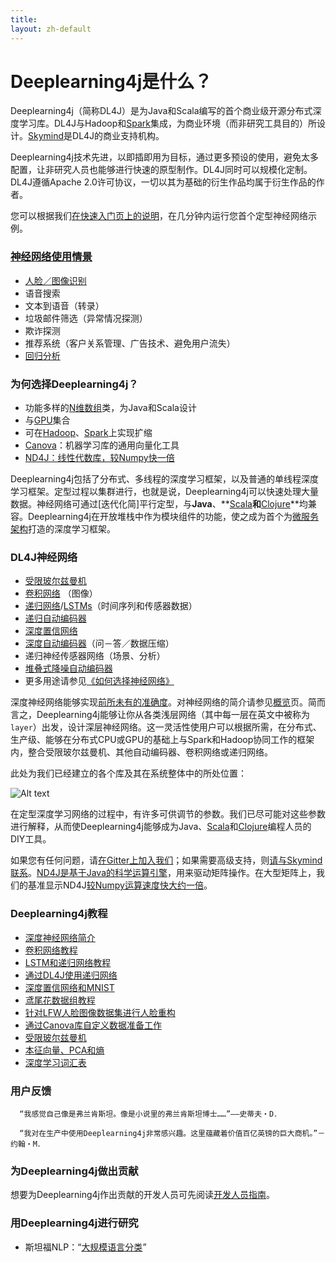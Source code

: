 ```yaml
---
title: 
layout: zh-default
---
```


# Deeplearning4j是什么？

Deeplearning4j（简称DL4J）是为Java和Scala编写的首个商业级开源分布式深度学习库。DL4J与Hadoop和[Spark](../spark.html)集成，为商业环境（而非研究工具目的）所设计。[Skymind](http://skymind.io)是DL4J的商业支持机构。

Deeplearning4j技术先进，以即插即用为目标，通过更多预设的使用，避免太多配置，让非研究人员也能够进行快速的原型制作。DL4J同时可以规模化定制。DL4J遵循Apache 2.0许可协议，一切以其为基础的衍生作品均属于衍生作品的作者。

您可以根据我们[在快速入门页上的说明](../zh-quickstart.html)，在几分钟内运行您首个定型神经网络示例。

### [神经网络使用情景](../use_cases.html)

* [人脸／图像识别](../facial-reconstruction-tutorial.html)
* 语音搜索
* 文本到语音（转录）
* 垃圾邮件筛选（异常情况探测）
* 欺诈探测 
* 推荐系统（客户关系管理、广告技术、避免用户流失）
* [回归分析](../linear-regression.html)

### 为何选择Deeplearning4j？ 

* 功能多样的[N维数组](http://nd4j.org/zh-getstarted)类，为Java和Scala设计
* 与[GPU](http://nd4j.org/gpu_native_backends.html)集合
* 可在[Hadoop](https://github.com/deeplearning4j/deeplearning4j/tree/master/deeplearning4j-scaleout/hadoop-yarn)、[Spark](../gpu_aws.html)上实现扩缩
* [Canova](../canova.html)：机器学习库的通用向量化工具
* [ND4J：线性代数库，较Numpy快一倍](http://nd4j.org/benchmarking)

Deeplearning4j包括了分布式、多线程的深度学习框架，以及普通的单线程深度学习框架。定型过程以集群进行，也就是说，Deeplearning4j可以快速处理大量数据。神经网络可通过[迭代化简]平行定型，与**Java**、**[Scala](http://nd4j.org/scala.html)**和**[Clojure](https://github.com/wildermuthn/d4lj-iris-example-clj/blob/master/src/dl4j_clj_example/core.clj)**均兼容。Deeplearning4j在开放堆栈中作为模块组件的功能，使之成为首个为[微服务架构](http://microservices.io/patterns/microservices.html)打造的深度学习框架。

### DL4J神经网络

* [受限玻尔兹曼机](../zh-restrictedboltzmannmachine.html)
* [卷积网络](../zh-convolutionalnets.html) （图像）
* [递归网络](../usingrnns.html)/[LSTMs](../lstm.html)（时间序列和传感器数据）
* [递归自动编码器](https://github.com/deeplearning4j/deeplearning4j/blob/master/deeplearning4j-core/src/main/java/org/deeplearning4j/nn/layers/feedforward/autoencoder/recursive/RecursiveAutoEncoder.java)
* [深度置信网络](../deepbeliefnetwork.html)
* [深度自动编码器](http://deeplearning4j.org/deepautoencoder.html)（问－答／数据压缩）
* 递归神经传感器网络（场景、分析）
* [堆叠式降噪自动编码器](../stackeddenoisingautoencoder.html)
* 更多用途请参见[《如何选择神经网络》](../neuralnetworktable.html)

深度神经网络能够实现[前所未有的准确度](../accuracy.html)。对神经网络的简介请参见[概览](../neuralnet-overview.html)页。简而言之，Deeplearning4j能够让你从各类浅层网络（其中每一层在英文中被称为`layer`）出发，设计深层神经网络。这一灵活性使用户可以根据所需，在分布式、生产级、能够在分布式CPU或GPU的基础上与Spark和Hadoop协同工作的框架内，整合受限玻尔兹曼机、其他自动编码器、卷积网络或递归网络。

此处为我们已经建立的各个库及其在系统整体中的所处位置：

![Alt text](../img/schematic_overview.png)

在定型深度学习网络的过程中，有许多可供调节的参数。我们已尽可能对这些参数进行解释，从而使Deeplearning4j能够成为Java、[Scala](https://github.com/deeplearning4j/nd4s)和[Clojure](https://github.com/whilo/clj-nd4j)编程人员的DIY工具。

如果您有任何问题，请[在Gitter上加入我们](https://gitter.im/deeplearning4j/deeplearning4j)；如果需要高级支持，则[请与Skymind联系](http://www.skymind.io/contact/)。[ND4J是基于Java的科学运算引擎](http://nd4j.org/)，用来驱动矩阵操作。在大型矩阵上，我们的基准显示ND4J[较Numpy运算速度快大约一倍](http://nd4j.org/benchmarking)。

### Deeplearning4j教程

* [深度神经网络简介](../neuralnet-overview.html)
* [卷积网络教程](../zh-convolutionalnets.html)
* [LSTM和递归网络教程](../lstm.html)
* [通过DL4J使用递归网络](../usingrnns.html)
* [深度置信网络和MNIST](../mnist-tutorial.html)
* [鸢尾花数据组教程](../iris-flower-dataset-tutorial.html)
* [针对LFW人脸图像数据集进行人脸重构](../facial-reconstruction-tutorial.html)
* [通过Canova库自定义数据准备工作](../image-data-pipeline.html)
* [受限玻尔兹曼机](../zh-restrictedboltzmannmachine.html)
* [本征向量、PCA和熵](../eigenvector.html)
* [深度学习词汇表](../glossary.html)

### 用户反馈

      “我感觉自己像是弗兰肯斯坦。像是小说里的弗兰肯斯坦博士……”――史蒂夫・D． 
      
      “我对在生产中使用Deeplearning4j非常感兴趣。这里蕴藏着价值百亿英镑的巨大商机。”－约翰・M．

### 为Deeplearning4j做出贡献

想要为Deeplearning4j作出贡献的开发人员可先阅读[开发人员指南](../devguide.html)。

### 用Deeplearning4j进行研究

* 斯坦福NLP：“[大规模语言分类](http://nlp.stanford.edu/courses/cs224n/2015/reports/24.pdf)”
